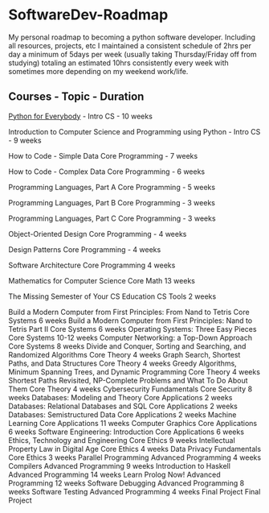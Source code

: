 # SoftwareDev-Roadmap
My personal roadmap to becoming a python software developer. Including all resources, projects, etc 
I maintained a consistent schedule of 2hrs per day a minimum of 5days per week (usually taking Thursday/Friday off from studying) totaling an estimated 10hrs consistently every week with sometimes more depending on my weekend work/life.

## Courses - Topic - Duration
[Python for Everybody](https://www.py4e.com/lessons) - Intro CS -	10 weeks

Introduction to Computer Science and Programming using Python -	Intro CS -	9 weeks

How to Code - Simple Data	Core Programming -	7 weeks

How to Code - Complex Data	Core Programming -	6 weeks

Programming Languages, Part A	Core Programming - 5 weeks

Programming Languages, Part B	Core Programming - 3 weeks

Programming Languages, Part C	Core Programming - 3 weeks

Object-Oriented Design	Core Programming - 4 weeks

Design Patterns	Core Programming - 4 weeks

Software Architecture	Core Programming	4 weeks

Mathematics for Computer Science	Core Math	13 weeks

The Missing Semester of Your CS Education	CS Tools	2 weeks

Build a Modern Computer from First Principles: From Nand to Tetris	Core Systems	6 weeks
Build a Modern Computer from First Principles: Nand to Tetris Part II	Core Systems	6 weeks
Operating Systems: Three Easy Pieces	Core Systems	10-12 weeks
Computer Networking: a Top-Down Approach	Core Systems	8 weeks
Divide and Conquer, Sorting and Searching, and Randomized Algorithms	Core Theory	4 weeks
Graph Search, Shortest Paths, and Data Structures	Core Theory	4 weeks
Greedy Algorithms, Minimum Spanning Trees, and Dynamic Programming	Core Theory	4 weeks
Shortest Paths Revisited, NP-Complete Problems and What To Do About Them	Core Theory	4 weeks
Cybersecurity Fundamentals	Core Security	8 weeks
Databases: Modeling and Theory	Core Applications	2 weeks
Databases: Relational Databases and SQL	Core Applications	2 weeks
Databases: Semistructured Data	Core Applications	2 weeks
Machine Learning	Core Applications	11 weeks
Computer Graphics	Core Applications	6 weeks
Software Engineering: Introduction	Core Applications	6 weeks
Ethics, Technology and Engineering	Core Ethics	9 weeks
Intellectual Property Law in Digital Age	Core Ethics	4 weeks
Data Privacy Fundamentals	Core Ethics	3 weeks
Parallel Programming	Advanced Programming	4 weeks
Compilers	Advanced Programming	9 weeks
Introduction to Haskell	Advanced Programming	14 weeks
Learn Prolog Now!	Advanced Programming	12 weeks
Software Debugging	Advanced Programming	8 weeks
Software Testing	Advanced Programming	4 weeks
Final Project	Final Project	
